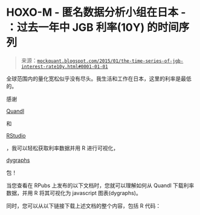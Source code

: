 <!--yml

category: 未分类

date: 2024-05-18 06:48:05

-->

# HOXO-M - 匿名数据分析小组在日本 - ：过去一年中 JGB 利率(10Y) 的时间序列

> 来源：[`mockquant.blogspot.com/2015/01/the-time-series-of-jgb-interest-rate10y.html#0001-01-01`](http://mockquant.blogspot.com/2015/01/the-time-series-of-jgb-interest-rate10y.html#0001-01-01)

全球范围内的量化宽松似乎没有尽头。我生活和工作在日本，这里的利率是最低的。

感谢

[Quandl](https://www.quandl.com/)

和

[RStudio](http://www.rstudio.com/)

，我可以轻松获取利率数据并用 R 进行可视化，

[dygraphs](http://rstudio.github.io/dygraphs/)

包！

当您查看在 RPubs 上发布的以下文档时，您就可以理解如何从 Quandl 下载利率数据，并用 R 将其可视化为 javascript 图表(dygraphs)。

同时，您可以从以下链接下载上述文档的整个内容，包括 R 代码：
